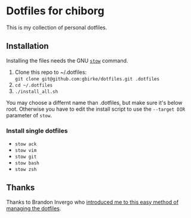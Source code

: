 # Dotfiles for chiborg

This is my collection of personal dotfiles.

## Installation

Installing the files needs the GNU [`stow`](http://www.gnu.org/software/stow/) command.

1. Clone this repo to ~/.dotfiles:  
  `git clone git@github.com:gbirke/dotfiles.git .dotfiles`
2. `cd ~/.dotfiles`
3. `./install_all.sh`

You may choose a differnt name than .dotfiles, but make sure it's below root. Otherwise you have to edit the install script to use the `--target DIR` parameter of `stow`.

### Install single dotfiles
- `stow ack`
- `stow vim`
- `stow git`
- `stow bash`
- `stow zsh`

## Thanks
Thanks to Brandon Invergo who [introduced me to this easy method of managing the dotfiles](http://brandon.invergo.net/news/2012-05-26-using-gnu-stow-to-manage-your-dotfiles.html?round=two).
